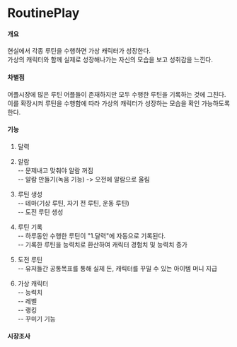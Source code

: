 # RoutinePlay

#### 개요
현실에서 각종 루틴을 수행하면 가상 캐릭터가 성장한다.<br>
가상의 캐릭터와 함께 실제로 성장해나가는 자신의 모습을 보고 성취감을 느낀다.<br>

#### 차별점
어플시장에 많은 루틴 어플들이 존재하지만 모두 수행한 루틴을 기록하는 것에 그친다.<br>
이를 확장시켜 루틴을 수행함에 따라 가상의 캐릭터가 성장하는 모습을 확인 가능하도록 한다.<br>

#### 기능
1. 달력
2. 알람<br>
-- 문제내고 맞춰야 알람 꺼짐<br>
-- 알람 만들기(녹음 기능) -> 오전에 알람으로 울림<br>
3. 루틴 생성<br>
-- 테마(기상 루틴, 자기 전 루틴, 운동 루틴)<br>
-- 도전 루틴 생성
4. 루틴 기록<br>
-- 하루동안 수행한 루틴이 "1.달력"에 자동으로 기록된다.<br>
-- 기록한 루틴을 능력치로 환산하여 캐릭터 경험치 및 능력치 증가
6. 도전 루틴<br>
-- 유저들간 공통목표를 통해 실제 돈, 캐릭터를 꾸밀 수 있는 아이템 머니 지급<br>

5. 가상 캐릭터<br>
-- 능력치<br>
-- 레벨<br>
-- 랭킹<br>
-- 꾸미기 기능<br>

#### 시장조사

